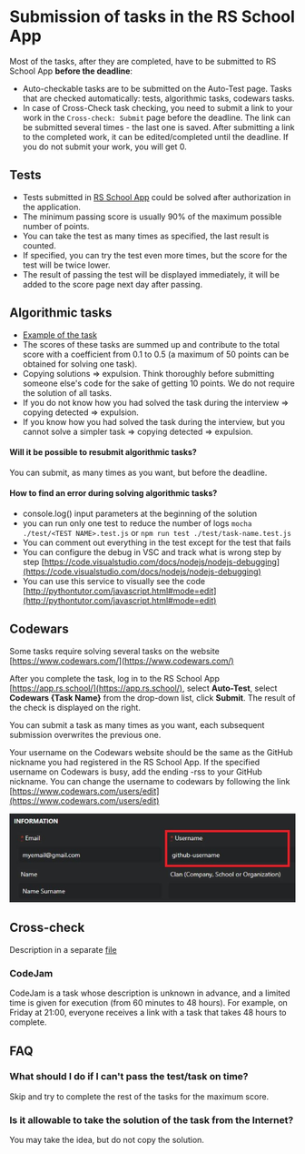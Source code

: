 # Submission of tasks in the RS School App

Most of the tasks, after they are completed, have to be submitted to RS School App **before the deadline**:

- Auto-checkable tasks are to be submitted on the Auto-Test page. Tasks that are checked automatically: tests, algorithmic tasks, codewars tasks.
- In case of Cross-Check task checking, you need to submit a link to your work in the `Cross-check: Submit` page before the deadline. The link can be submitted several times - the last one is saved. After submitting a link to the completed work, it can be edited/completed until the deadline. If you do not submit your work, you will get 0.

## Tests

- Tests submitted in <span style="color:green_apple">[RS School App](https://app.rs.school/)</span> could be solved after authorization in the application.
- The minimum passing score is usually 90% of the maximum possible number of points.
- You can take the test as many times as specified, the last result is counted.
- If specified, you can try the test even more times, but the score for the test will be twice lower.
- The result of passing the test will be displayed immediately, it will be added to the score page next day after passing.

## Algorithmic tasks

- <span style="color:green_apple">[Example of the task](https://github.com/AlreadyBored/basic-js)</span>
- The scores of these tasks are summed up and contribute to the total score with a coefficient from 0.1 to 0.5 (a maximum of 50 points can be obtained for solving one task).
- Copying solutions ⇒ expulsion. Think thoroughly before submitting someone else's code for the sake of getting 10 points. We do not require the solution of all tasks.
- If you do not know how you had solved the task during the interview ⇒ copying detected ⇒ expulsion.
- If you know how you had solved the task during the interview, but you cannot solve a simpler task ⇒ copying detected ⇒ expulsion.

#### Will it be possible to resubmit algorithmic tasks?

You can submit, as many times as you want, but before the deadline.

#### How to find an error during solving algorithmic tasks?

- console.log() input parameters at the beginning of the solution
- you can run only one test to reduce the number of logs
  `mocha ./test/<TEST NAME>.test.js`
  or
  `npm run test ./test/task-name.test.js`
- You can comment out everything in the test except for the test that fails
- You can configure the debug in VSC and track what is wrong step by step <span style="color:green_apple">[https://code.visualstudio.com/docs/nodejs/nodejs-debugging](https://code.visualstudio.com/docs/nodejs/nodejs-debugging)</span>
- You can use this service to visually see the code <span style="color:green_apple">[http://pythontutor.com/javascript.html#mode=edit](http://pythontutor.com/javascript.html#mode=edit)</span>

## Codewars

Some tasks require solving several tasks on the website <span style="color:green_apple">[https://www.codewars.com/](https://www.codewars.com/)</span>

After you complete the task, log in to the RS School App <span style="color:green_apple">[https://app.rs.school/](https://app.rs.school/)</span>, select **Auto-Test**, select **Codewars {Task Name}** from the drop-down list, click **Submit**. The result of the check is displayed on the right.

You can submit a task as many times as you want, each subsequent submission overwrites the previous one.

Your username on the Codewars website should be the same as the GitHub nickname you had registered in the RS School App. If the specified username on Codewars is busy, add the ending -rss to your GitHub nickname. You can change the username to codewars by following the link <span style="color:green_apple">[https://www.codewars.com/users/edit](https://www.codewars.com/users/edit)</span>

![edit username](./img/tasks-1.jpg)

## Cross-check

Description in a separate <span style="color:green_apple">[file](https://docs.rs.school/#/cross-check-flow)</span>

### CodeJam

CodeJam is a task whose description is unknown in advance, and a limited time is given for execution (from 60 minutes to 48 hours).
For example, on Friday at 21:00, everyone receives a link with a task that takes 48 hours to complete.

## FAQ

### What should I do if I can't pass the test/task on time?

Skip and try to complete the rest of the tasks for the maximum score.

### Is it allowable to take the solution of the task from the Internet?

You may take the idea, but do not copy the solution.
